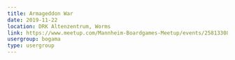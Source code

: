 ```yaml
---
title: Armageddon War
date: 2019-11-22
location: DRK Altenzentrum, Worms
link: https://www.meetup.com/Mannheim-Boardgames-Meetup/events/258133088/
usergroup: bogama
type: usergroup
---
```

